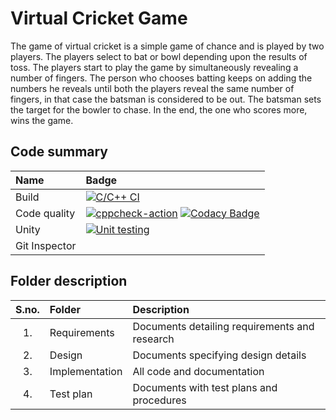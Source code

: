 # Virtual Cricket Game

The game of virtual cricket is a simple game of chance and is played by two players. The players select to bat or bowl depending upon the results of toss. The players start to play the game by simultaneously revealing a number of fingers. The person who chooses batting keeps on adding the numbers he reveals until both the players reveal the same number of fingers, in that case the batsman is considered to be out. The batsman sets the target for the bowler to chase. In the end, the one who scores more, wins the game.

## Code summary

| Name | Badge |
|:-------------------|:--------------------------------------|
| Build |  [![C/C++ CI](https://github.com/Pallavi-2500/Virtual_Cricket/actions/workflows/c-build.yml/badge.svg)](https://github.com/Pallavi-2500/Virtual_Cricket/actions/workflows/c-build.yml) |
| Code quality | [![cppcheck-action](https://github.com/Pallavi-2500/Virtual_Cricket/actions/workflows/cppcheck.yml/badge.svg)](https://github.com/Pallavi-2500/Virtual_Cricket/actions/workflows/cppcheck.yml)  [![Codacy Badge](https://app.codacy.com/project/badge/Grade/8ea1902e5e11494b8c156a2b2f923d36)](https://www.codacy.com/gh/Pallavi-2500/Virtual_Cricket/dashboard?utm_source=github.com&amp;utm_medium=referral&amp;utm_content=Pallavi-2500/Virtual_Cricket&amp;utm_campaign=Badge_Grade) |
| Unity | [![Unit testing](https://github.com/Pallavi-2500/Virtual_Cricket/actions/workflows/unit-test.yml/badge.svg)](https://github.com/Pallavi-2500/Virtual_Cricket/actions/workflows/unit-test.yml)  |
| Git Inspector |  |

## Folder description

| S.no. | Folder | Description |
| :---: | :---------------- | :----------------------------------------- |
| 1. | Requirements| Documents detailing requirements and research |
| 2. | Design| Documents specifying design details |
| 3. | Implementation| All code and documentation |
| 4. | Test plan| Documents with test plans and procedures |


